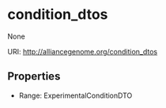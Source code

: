 # condition_dtos

None

URI: http://alliancegenome.org/condition_dtos



<!-- no inheritance hierarchy -->


## Properties

 * Range: ExperimentalConditionDTO


